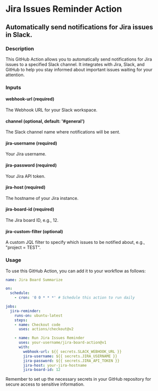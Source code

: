 # Jira Issues Reminder Action

## Automatically send notifications for Jira issues in Slack.

### Description
This GitHub Action allows you to automatically send notifications for Jira issues to a specified Slack channel. It integrates with Jira, Slack, and GitHub to help you stay informed about important issues waiting for your attention.

### Inputs
#### webhook-url (required)
The Webhook URL for your Slack workspace.

#### channel (optional, default: '#general')
The Slack channel name where notifications will be sent.

#### jira-username (required)
Your Jira username.

#### jira-password (required)
Your Jira API token.

#### jira-host (required)
The hostname of your Jira instance.

#### jira-board-id (required)
The Jira board ID, e.g., 12.

#### jira-custom-filter (optional)
A custom JQL filter to specify which issues to be notified about, e.g., "project = TEST".

### Usage
To use this GitHub Action, you can add it to your workflow as follows:

```yaml
name: Jira Board Summarize

on:
  schedule:
    - cron: '0 0 * * *' # Schedule this action to run daily

jobs:
  jira-reminder:
    runs-on: ubuntu-latest
    steps:
    - name: Checkout code
      uses: actions/checkout@v2

    - name: Run Jira Issues Reminder
      uses: your-username/jira-board-action@v1
      with:
        webhook-url: ${{ secrets.SLACK_WEBHOOK_URL }}
        jira-username: ${{ secrets.JIRA_USERNAME }}
        jira-password: ${{ secrets.JIRA_API_TOKEN }}
        jira-host: your-jira-hostname
        jira-board-id: 12
```
Remember to set up the necessary secrets in your GitHub repository for secure access to sensitive information.
